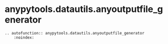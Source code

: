 # anypytools.datautils.anyoutputfile_generator

```{eval-rst}
.. autofunction:: anypytools.datautils.anyoutputfile_generator
    :noindex:
```
